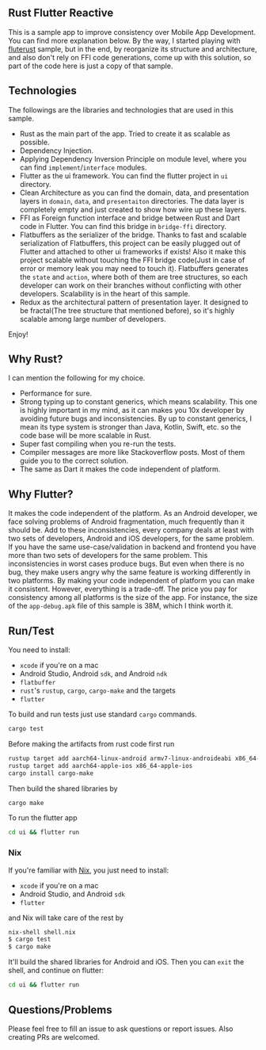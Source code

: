 
Rust Flutter Reactive
---
This is a sample app to improve consistency over Mobile App Development. You can find more explanation below. By the way, I started playing with [fluterust](https://github.com/shekohex/flutterust) sample, but in the end, by reorganize its structure and architecture, and also don't rely on FFI code generations, come up with this solution, so part of the code here is just a copy of that sample.

Technologies
---
The followings are the libraries and technologies that are used in this sample.
 - Rust as the main part of the app. Tried to create it as scalable as possible.
 - Dependency Injection.
 - Applying Dependency Inversion Principle on module level, where you can find `implement`/`interface` modules.
 - Flutter as the ui framework. You can find the flutter project in `ui` directory.
 - Clean Architecture as you can find the domain, data, and presentation layers in `domain`, `data`, and `presentaiton` directories. The data layer is completely empty and just created to show how wire up these layers.
 - FFI as Foreign function interface and bridge between Rust and Dart code in Flutter. You can find this bridge in `bridge-ffi` directory.
 - Flatbuffers as the serializer of the bridge. Thanks to fast and scalable serialization of Flatbuffers, this project can be easily plugged out of Flutter and attached to other ui frameworks if exists! Also it make this project scalable without touching the FFI bridge code(Just in case of error or memory leak you may need to touch it). Flatbuffers generates the `state` and `action`, where both of them are tree structures, so each developer can work on their branches without conflicting with other developers. Scalability is in the heart of this sample.
 - Redux as the architectural pattern of presentation layer. It designed to be fractal(The tree structure that mentioned before), so it's highly scalable among large number of developers.

Enjoy!

Why Rust?
---
I can mention the following for my choice.
 - Performance for sure.
 - Strong typing up to constant generics, which means scalability. This one is highly important in my mind, as it can makes you 10x developer by avoiding future bugs and inconsistencies. By up to constant generics, I mean its type system is stronger than Java, Kotlin, Swift, etc. so the code base will be more scalable in Rust.
 - Super fast compiling when you re-run the tests.
 - Compiler messages are more like Stackoverflow posts. Most of them guide you to the correct solution.
 - The same as Dart it makes the code independent of platform.
 
Why Flutter?
---
It makes the code independent of the platform. As an Android developer, we face solving problems of Android fragmentation, much frequently than it should be. Add to these inconsistencies, every company deals at least with two sets of developers, Android and iOS developers, for the same problem. If you have the same use-case/validation in backend and frontend you have more than two sets of developers for the same problem. This inconsistencies in worst cases produce bugs. But even when there is no bug, they make users angry why the same feature is working differently in two platforms. By making your code independent of platform you can make it consistent. However, everything is a trade-off. The price you pay for consistency among all platforms is the size of the app. For instance, the size of the `app-debug.apk` file of this sample is 38M, which I think worth it.

Run/Test
---
You need to install:
 + `xcode` if you're on a mac
 + Android Studio, Android `sdk`, and Android `ndk`
 + `flatbuffer`
 + `rust`'s `rustup`, `cargo`, `cargo-make` and the targets
 + `flutter`

To build and run tests just use standard `cargo` commands.
```bash
cargo test
```
Before making the artifacts from rust code first run
```bash
rustup target add aarch64-linux-android armv7-linux-androideabi x86_64-linux-android i686-linux-android
rustup target add aarch64-apple-ios x86_64-apple-ios
cargo install cargo-make
```
Then build the shared libraries by
```bash
cargo make
```
To run the flutter app
```bash
cd ui && flutter run
```

### Nix

If you're familiar with [Nix](https://nixos.org/manual/nixpkgs/stable/), you just need to install:
 + `xcode` if you're on a mac
 + Android Studio, and Android `sdk`
 + `flutter`

and Nix will take care of the rest by
```bash
nix-shell shell.nix
$ cargo test
$ cargo make
```
It'll build the shared libraries for Android and iOS. Then you can `exit` the shell, and continue on flutter:
```bash
cd ui && flutter run
```

Questions/Problems
---
Please feel free to fill an issue to ask questions or report issues. Also creating PRs are welcomed.
